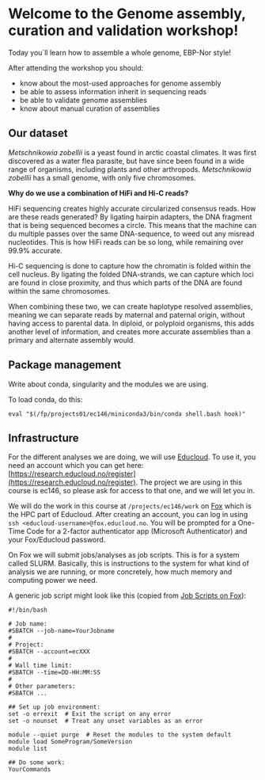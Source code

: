 # Welcome to the Genome assembly, curation and validation workshop!

Today you´ll learn how to assemble a whole genome, EBP-Nor style! 

After attending the workshop you should:
- know about the most-used approaches for genome assembly
- be able to assess information inherit in sequencing reads
- be able to validate genome assemblies
- know about manual curation of assemblies


## Our dataset

*Metschnikowia zobellii* is a yeast found in arctic coastal climates. It was first discovered as a water flea parasite, but have since been found in a wide range of organisms, including plants and other arthropods. *Metschnikowia zobellii* has a small genome, with only five chromosomes.  


**Why do we use a combination of HiFi and Hi-C reads?**

HiFi sequencing creates highly accurate circularized consensus reads. How are these reads generated? By ligating hairpin adapters, the DNA fragment that is being sequenced becomes a circle. This means that the machine can du multiple passes over the same DNA-sequence, to weed out any misread nucleotides. This is how HiFi reads can be so long, while remaining over 99.9% accurate. 

Hi-C sequencing is done to capture how the chromatin is folded within the cell nucleus. By ligating the folded DNA-strands, we can capture which loci are found in close proximity, and thus which parts of the DNA are found within the same chromosomes.

When combining these two, we can create haplotype resolved assemblies, meaning we can separate reads by maternal and paternal origin, without having access to parental data. In diploid, or polyploid organisms, this adds another level of information, and creates more accurate assemblies than a primary and alternate assembly would. 

## Package management

Write about conda, singularity and the modules we are using.

To load conda, do this:
```
eval "$(/fp/projects01/ec146/miniconda3/bin/conda shell.bash hook)" 
```
## Infrastructure

For the different analyses we are doing, we will use [Educloud](https://www.uio.no/english/services/it/research/platforms/edu-research/). To use it, you need an account which you can get here: [https://research.educloud.no/register](https://research.educloud.no/register). The project we are using in this course is ec146, so please ask for access to that one, and we will let you in. 

We will do the work in this course at `/projects/ec146/work` on [Fox](https://www.uio.no/english/services/it/research/platforms/edu-research/help/fox/) which is the HPC part of Educloud. After creating an account, you can log in using `ssh <educloud-username>@fox.educloud.no`. You will be prompted for a One-Time Code for a 2-factor authenticator app (Microsoft Authenticator) and your Fox/Educloud password.

On Fox we will submit jobs/analyses as job scripts. This is for a system called SLURM. Basically, this is instructions to the system for what kind of analysis we are running, or more concretely, how much memory and computing power we need. 

A generic job script might look like this (copied from [Job Scripts on Fox](https://www.uio.no/english/services/it/research/platforms/edu-research/help/fox/jobs/job-scripts.md)):
```
#!/bin/bash

# Job name:
#SBATCH --job-name=YourJobname
#
# Project:
#SBATCH --account=ecXXX
#
# Wall time limit:
#SBATCH --time=DD-HH:MM:SS
#
# Other parameters:
#SBATCH ...

## Set up job environment:
set -o errexit  # Exit the script on any error
set -o nounset  # Treat any unset variables as an error

module --quiet purge  # Reset the modules to the system default
module load SomeProgram/SomeVersion
module list

## Do some work:
YourCommands
```


